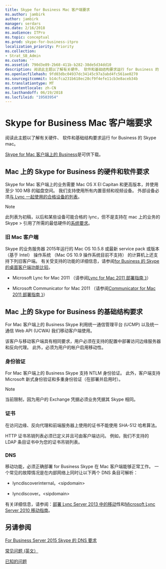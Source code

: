 ```yaml
---
title: Skype for Business Mac 客户端要求
ms.author: jambirk
author: jambirk
manager: serdars
ms.date: 2/16/2018
ms.audience: ITPro
ms.topic: conceptual
ms.prod: skype-for-business-itpro
localization_priority: Priority
ms.collection:
- Strat_SB_Admin
ms.custom: ''
ms.assetid: 790d3e89-2b68-411b-b282-38de5d34dd10
description: 阅读此主题以了解有关硬件、 软件和基础结构要求运行 for Business 的 Skype mac。
ms.openlocfilehash: 9fd03dbc04937dc34145c97a3abd4fc561ae0270
ms.sourcegitcommit: b14cfca231b618ec28cf9f4efe11cb3e8aceb34b
ms.translationtype: MT
ms.contentlocale: zh-CN
ms.lasthandoff: 06/19/2018
ms.locfileid: "19503954"
---
```

# <a name="skype-for-business-on-mac-client-requirements"></a>Skype for Business Mac 客户端要求
 
阅读此主题以了解有关硬件、 软件和基础结构要求运行 for Business 的 Skype mac。
  
[Skype for Mac 客户端上的 Business](https://products.office.com/en-us/skype-for-business/download-app?tab=tabs-3#Mac)是可供下载。
  
## <a name="hardware-and-software-requirements-for-skype-for-business-on-the-mac"></a>Mac 上的 Skype for Business 的硬件和软件要求

Skype for Mac 客户端上的业务需要 Mac OS X El Capitan 和更高版本，并使用至少 100 MB 的磁盘空间。 我们支持使用所有内置音频和视频设备。 外部设备必须[与 Lync 一起使用的合格设备的列表](https://go.microsoft.com/fwlink/p/?LinkId=798223)。 
  
> [!NOTE]
> 此列表为初稿，以后和某些设备可能合格的 lync，但不是支持在 mac 上的业务的 Skype > 引用了所需的最低硬件的[系统要求](https://products.office.com/en-us/office-system-requirements)。
  
### <a name="legacy-mac-clients"></a>旧 Mac 客户端

Skype 的业务服务器 2015年运行的 Mac OS 10.5.8 或最新 service pack 或版本 （基于 Intel） 操作系统 （Mac OS 10.9 操作系统目前不支持） 的计算机上还支持下列旧客户端。 有关受支持的功能的详细信息，请参阅[for Business 的 Skype 的桌面客户端功能比较](desktop-feature-comparison.md)。
  
- Microsoft Lync for Mac 2011 （请参阅[Lync for Mac 2011 部署指南 》](https://go.microsoft.com/fwlink/p/?LinkId=268786)）
    
- Microsoft Communicator for Mac 2011 （请参阅[Communicator for Mac 2011 部署指南 》](https://go.microsoft.com/fwlink/p/?LinkId=268787)）
    
## <a name="infrastructure-requirements-for-skype-for-business-on-the-mac"></a>Mac 上的 Skype for Business 的基础结构要求
<a name="Infrastructure"> </a>

For Mac 客户端上的 Business Skype 利用统一通信管理平台 (UCMP) 以及统一通信 Web API (UCWA) 我们移动客户端使用。
  
该客户与移动客户端具有相同要求，用户必须在支持的配置中部署访问边缘服务器和反向代理。 此外，必须为用户的帐户启用移动性。
  
### <a name="authentication"></a>身份验证

For Mac 客户端上的 Business Skype 支持 NTLM 身份验证。 此外，客户端支持 Microsoft 新式身份验证和多重身份验证（在部署并启用时）。
  
> [!NOTE]
> 当前限制，因为用户的 Exchange 凭据必须业务凭据其 Skype 相同。 
  
### <a name="certificates"></a>证书

在访问边缘、反向代理和前端服务器上使用的证书不能使用 SHA-512 哈希算法。
  
HTTP 证书吊销列表必须已定义并且可由客户端访问。 例如，我们不支持的 LDAP 条目证书中为您的证书吊销列表。
  
### <a name="dns"></a>DNS

移动功能，必须正确部署 for Business Skype 在 Mac 客户端能够正常工作。 一个常见的故障情况是在内部网络上同时让以下两个 DNS 条目可解析：
  
- lyncdiscoverinternal。\<sipdomain\>
    
- lyncdiscover。\<sipdomain\>
    
有关详细信息，请参阅：[部署 Lync Server 2013 中的移动](https://go.microsoft.com/fwlink/p/?LinkId=798224)性和[Microsoft Lync Server 2010 移动指南](https://go.microsoft.com/fwlink//p/?LinkId=798226)。
  
## <a name="see-also"></a>另请参阅
<a name="Infrastructure"> </a>

[For Business Server 2015 Skype 的 DNS 要求](../../plan-your-deployment/network-requirements/dns.md)

[常见问题 (英文）](https://go.microsoft.com/fwlink/p/?LinkId=798227)
  
[已知的问题](https://go.microsoft.com/fwlink/p/?LinkId=798228)